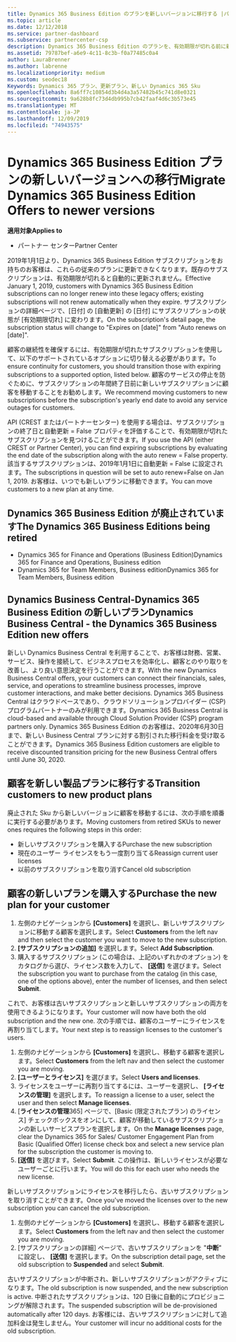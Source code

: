 ```yaml
---
title: Dynamics 365 Business Edition のプランを新しいバージョンに移行する |パートナーセンター
ms.topic: article
ms.date: 12/12/2018
ms.service: partner-dashboard
ms.subservice: partnercenter-csp
description: Dynamics 365 Business Edition のプランを、有効期限が切れる前に新しいバージョンに移行する方法について説明します。
ms.assetid: 79787bef-a6e9-4c11-8c3b-f0a77485c0a4
author: LauraBrenner
ms.author: labrenne
ms.localizationpriority: medium
ms.custom: seodec18
Keywords: Dynamics 365 プラン、更新プラン、新しい Dynamics 365 Sku
ms.openlocfilehash: 8a6ff7c10854d3b4d4a3a57482b45c741d8e0321
ms.sourcegitcommit: 9a628b8fc73d4db995b7cb42faaf4d6c3b573e45
ms.translationtype: MT
ms.contentlocale: ja-JP
ms.lasthandoff: 12/09/2019
ms.locfileid: "74943575"
---
```

# <a name="migrate-dynamics-365-business-edition-offers-to-newer-versions"></a><span data-ttu-id="7bf3f-104">Dynamics 365 Business Edition プランの新しいバージョンへの移行</span><span class="sxs-lookup"><span data-stu-id="7bf3f-104">Migrate Dynamics 365 Business Edition Offers to newer versions</span></span> 

<span data-ttu-id="7bf3f-105">**適用対象**</span><span class="sxs-lookup"><span data-stu-id="7bf3f-105">**Applies to**</span></span>

- <span data-ttu-id="7bf3f-106">パートナー センター</span><span class="sxs-lookup"><span data-stu-id="7bf3f-106">Partner Center</span></span>

<span data-ttu-id="7bf3f-107">2019年1月1日より、Dynamics 365 Business Edition サブスクリプションをお持ちのお客様は、これらの従来のプランに更新できなくなります。既存のサブスクリプションは、有効期限が切れると自動的に更新されません。</span><span class="sxs-lookup"><span data-stu-id="7bf3f-107">Effective January 1, 2019, customers with Dynamics 365 Business Edition subscriptions can no longer renew into these legacy offers; existing subscriptions will not renew automatically when they expire.</span></span> <span data-ttu-id="7bf3f-108">サブスクリプションの詳細ページで、[日付] の [自動更新] の [日付] にサブスクリプションの状態が [有効期限切れ] に変わります。</span><span class="sxs-lookup"><span data-stu-id="7bf3f-108">On the subscription's detail page, the subscription status will change to "Expires on [date]" from "Auto renews on [date]".</span></span>

<span data-ttu-id="7bf3f-109">顧客の継続性を確保するには、有効期限が切れたサブスクリプションを使用して、以下のサポートされているオプションに切り替える必要があります。</span><span class="sxs-lookup"><span data-stu-id="7bf3f-109">To ensure continuity for customers, you should transition those with expiring subscriptions to a supported option, listed below.</span></span> <span data-ttu-id="7bf3f-110">顧客のサービスの停止を防ぐために、サブスクリプションの年間終了日前に新しいサブスクリプションに顧客を移動することをお勧めします。</span><span class="sxs-lookup"><span data-stu-id="7bf3f-110">We recommend moving customers to new subscriptions before the subscription's yearly end date to avoid any service outages for customers.</span></span>

<span data-ttu-id="7bf3f-111">API (CREST またはパートナーセンター) を使用する場合は、サブスクリプションの終了日と自動更新 = False プロパティを評価することで、有効期限が切れたサブスクリプションを見つけることができます。</span><span class="sxs-lookup"><span data-stu-id="7bf3f-111">If you use the API (either CREST or Partner Center), you can find expiring subscriptions by evaluating the end date of the subscription along with the auto renew = False property.</span></span> <span data-ttu-id="7bf3f-112">該当するサブスクリプションは、2019年1月1日に自動更新 = False に設定されます。</span><span class="sxs-lookup"><span data-stu-id="7bf3f-112">The subscriptions in question will be set to auto renew=False on Jan 1, 2019.</span></span> <span data-ttu-id="7bf3f-113">お客様は、いつでも新しいプランに移動できます。</span><span class="sxs-lookup"><span data-stu-id="7bf3f-113">You can move customers to a new plan at any time.</span></span> 

## <a name="the-dynamics-365-business-editions-being-retired"></a><span data-ttu-id="7bf3f-114">Dynamics 365 Business Edition が廃止されています</span><span class="sxs-lookup"><span data-stu-id="7bf3f-114">The Dynamics 365 Business Editions being retired</span></span>

- <span data-ttu-id="7bf3f-115">Dynamics 365 for Finance and Operations (Business Edition)</span><span class="sxs-lookup"><span data-stu-id="7bf3f-115">Dynamics 365 for Finance and Operations, Business edition</span></span>
- <span data-ttu-id="7bf3f-116">Dynamics 365 for Team Members, Business edition</span><span class="sxs-lookup"><span data-stu-id="7bf3f-116">Dynamics 365 for Team Members, Business edition</span></span>

## <a name="dynamics-business-central---the-dynamics-365-business-edition-new-offers"></a><span data-ttu-id="7bf3f-117">Dynamics Business Central-Dynamics 365 Business Edition の新しいプラン</span><span class="sxs-lookup"><span data-stu-id="7bf3f-117">Dynamics Business Central - the Dynamics 365 Business Edition new offers</span></span>

<span data-ttu-id="7bf3f-118">新しい Dynamics Business Central を利用することで、お客様は財務、営業、サービス、操作を接続して、ビジネスプロセスを効率化し、顧客とのやり取りを改善し、より良い意思決定を行うことができます。</span><span class="sxs-lookup"><span data-stu-id="7bf3f-118">With the new Dynamics Business Central offers, your customers can connect their financials, sales, service, and operations to streamline business processes, improve customer interactions, and make better decisions.</span></span> <span data-ttu-id="7bf3f-119">Dynamics 365 Business Central はクラウドベースであり、クラウドソリューションプロバイダー (CSP) プログラムパートナーのみが利用できます。</span><span class="sxs-lookup"><span data-stu-id="7bf3f-119">Dynamics 365 Business Central is cloud-based and available through Cloud Solution Provider (CSP) program partners only.</span></span>
<span data-ttu-id="7bf3f-120">Dynamics 365 Business Edition のお客様は、2020年6月30日まで、新しい Business Central プランに対する割引された移行料金を受け取ることができます。</span><span class="sxs-lookup"><span data-stu-id="7bf3f-120">Dynamics 365 Business Edition customers are eligible to receive discounted transition pricing for the new Business Central offers until June 30, 2020.</span></span>

## <a name="transition-customers-to-new-product-plans"></a><span data-ttu-id="7bf3f-121">顧客を新しい製品プランに移行する</span><span class="sxs-lookup"><span data-stu-id="7bf3f-121">Transition customers to new product plans</span></span>

 <span data-ttu-id="7bf3f-122">廃止された Sku から新しいバージョンに顧客を移動するには、次の手順を順番に実行する必要があります。</span><span class="sxs-lookup"><span data-stu-id="7bf3f-122">Moving customers from retired SKUs to newer ones requires the following steps in this order:</span></span>

- <span data-ttu-id="7bf3f-123">新しいサブスクリプションを購入する</span><span class="sxs-lookup"><span data-stu-id="7bf3f-123">Purchase the new subscription</span></span>
- <span data-ttu-id="7bf3f-124">現在のユーザー ライセンスをもう一度割り当てる</span><span class="sxs-lookup"><span data-stu-id="7bf3f-124">Reassign current user licenses</span></span>
- <span data-ttu-id="7bf3f-125">以前のサブスクリプションを取り消す</span><span class="sxs-lookup"><span data-stu-id="7bf3f-125">Cancel old subscription</span></span>

## <a name="purchase-the-new-plan-for-your-customer"></a><span data-ttu-id="7bf3f-126">顧客の新しいプランを購入する</span><span class="sxs-lookup"><span data-stu-id="7bf3f-126">Purchase the new plan for your customer</span></span>

1. <span data-ttu-id="7bf3f-127">左側のナビゲーションから **[Customers]** を選択し、新しいサブスクリプションに移動する顧客を選択します。</span><span class="sxs-lookup"><span data-stu-id="7bf3f-127">Select **Customers** from the left nav and then select the customer you want to move to the new subscription.</span></span>
2. <span data-ttu-id="7bf3f-128">**[サブスクリプションの追加]** を選択します。</span><span class="sxs-lookup"><span data-stu-id="7bf3f-128">Select **Add Subscription**.</span></span>
3. <span data-ttu-id="7bf3f-129">購入するサブスクリプション (この場合は、上記のいずれかのオプション) をカタログから選び、ライセンス数を入力して、 **[送信]** を選びます。</span><span class="sxs-lookup"><span data-stu-id="7bf3f-129">Select the subscription you want to purchase from the catalog (in this case, one of the options above), enter the number of licenses, and then select **Submit**.</span></span> 

<span data-ttu-id="7bf3f-130">これで、お客様は古いサブスクリプションと新しいサブスクリプションの両方を使用できるようになります。</span><span class="sxs-lookup"><span data-stu-id="7bf3f-130">Your customer will now have both the old subscription and the new one.</span></span> <span data-ttu-id="7bf3f-131">次の手順では、顧客のユーザーにライセンスを再割り当てします。</span><span class="sxs-lookup"><span data-stu-id="7bf3f-131">Your next step is to reassign licenses to the customer's users.</span></span>

1. <span data-ttu-id="7bf3f-132">左側のナビゲーションから **[Customers]** を選択し、移動する顧客を選択します。</span><span class="sxs-lookup"><span data-stu-id="7bf3f-132">Select **Customers** from the left nav and then select the customer you are moving.</span></span>
2. <span data-ttu-id="7bf3f-133">**[ユーザーとライセンス]** を選びます。</span><span class="sxs-lookup"><span data-stu-id="7bf3f-133">Select **Users and licenses**.</span></span>
3. <span data-ttu-id="7bf3f-134">ライセンスをユーザーに再割り当てするには、ユーザーを選択し、 **[ライセンスの管理]** を選択します。</span><span class="sxs-lookup"><span data-stu-id="7bf3f-134">To reassign a license to a user, select the user and then select **Manage licenses**.</span></span> 
4. <span data-ttu-id="7bf3f-135">[**ライセンスの管理**365] ページで、[Basic (限定されたプラン) のライセンス] チェックボックスをオンにして、顧客が移動しているサブスクリプションの新しいサービスプランを選択します。</span><span class="sxs-lookup"><span data-stu-id="7bf3f-135">On the **Manage licenses** page, clear the Dynamics 365 for Sales/ Customer Engagement Plan from Basic (Qualified Offer) license check box and select a new service plan for the subscription the customer is moving to.</span></span> 
5. <span data-ttu-id="7bf3f-136">**[送信]** を選びます。</span><span class="sxs-lookup"><span data-stu-id="7bf3f-136">Select **Submit**.</span></span> <span data-ttu-id="7bf3f-137">この操作は、新しいライセンスが必要なユーザーごとに行います。</span><span class="sxs-lookup"><span data-stu-id="7bf3f-137">You will do this for each user who needs the new license.</span></span> 

<span data-ttu-id="7bf3f-138">新しいサブスクリプションにライセンスを移行したら、古いサブスクリプションを取り消すことができます。</span><span class="sxs-lookup"><span data-stu-id="7bf3f-138">Once you've moved the licenses over to the new subscription you can cancel the old subscription.</span></span> 

1. <span data-ttu-id="7bf3f-139">左側のナビゲーションから **[Customers]** を選択し、移動する顧客を選択します。</span><span class="sxs-lookup"><span data-stu-id="7bf3f-139">Select **Customers** from the left nav and then select the customer you are moving.</span></span>
2. <span data-ttu-id="7bf3f-140">[サブスクリプションの詳細] ページで、古いサブスクリプションを "**中断**" に設定し、 **[送信]** を選択します。</span><span class="sxs-lookup"><span data-stu-id="7bf3f-140">On the subscription detail page, set the old subscription to **Suspended** and select **Submit**.</span></span>

<span data-ttu-id="7bf3f-141">古いサブスクリプションが中断され、新しいサブスクリプションがアクティブになります。</span><span class="sxs-lookup"><span data-stu-id="7bf3f-141">The old subscription is now suspended, and the new subscription is active.</span></span> <span data-ttu-id="7bf3f-142">中断されたサブスクリプションは、120 日後に自動的にプロビジョニングが解除されます。</span><span class="sxs-lookup"><span data-stu-id="7bf3f-142">The suspended subscription will be de-provisioned automatically after 120 days.</span></span> <span data-ttu-id="7bf3f-143">お客様には、古いサブスクリプションに対して追加料金は発生しません。</span><span class="sxs-lookup"><span data-stu-id="7bf3f-143">Your customer will incur no additional costs for the old subscription.</span></span>
